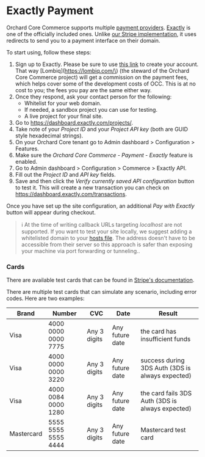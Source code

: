 # Exactly Payment

Orchard Core Commerce supports multiple [payment providers](payment-providers.md). [Exactly](https://exactly.com/) is one of the officially included ones. Unlike [our Stripe implementation](stripe-payment.md), it uses redirects to send you to a payment interface on their domain.

To start using, follow these steps:
1. Sign up to Exactly. Please be sure to use [this link](https://application.exactly.com/?utm_source=partner&utm_medium=kirill&utm_campaign=LOMBIQ) to create your account. That way [Lombiq](https://lombiq.com/\) (the steward of the Orchard Core Commerce project) will get a commission on the payment fees, which helps cover some of the development costs of OCC. This is at no cost to you; the fees you pay are the same either way.
2. Once they respond, ask your contact person for the following:
   - Whitelist for your web domain.
   - If needed, a sandbox project you can use for testing.
   - A live project for your final site.
3. Go to <https://dashboard.exactly.com/projects/>.
4. Take note of your _Project ID_ and your _Project API key_ (both are GUID style hexadecimal strings).
5. On your Orchard Core tenant go to Admin dashboard > Configuration > Features. 
6. Make sure the _Orchard Core Commerce - Payment - Exactly_ feature is enabled.
7. Go to Admin dashboard > Configuration > Commerce > Exactly API.
8. Fill out the _Project ID_ and _API key_ fields.
9. Save and then click the _Verify currently saved API configuration_ button to test it. This will create a new transaction you can check on <https://dashboard.exactly.com/transactions>.

Once you have set up the site configuration, an additional _Pay with Exactly_ button will appear during checkout.

> ℹ At the time of writing callback URLs targeting _localhost_ are not supported. If you want to test your site locally, we suggest adding a whitelisted domain to your [hosts file](https://en.wikipedia.org/wiki/Hosts_(file)). The address doesn't have to be accessible from their server so this approach is safer than exposing your machine via port forwarding or tunneling..

### Cards

There are available test cards that can be found in [Stripe's documentation](https://stripe.com/docs/testing).

There are multiple test cards that can simulate any scenario, including error codes. Here are two examples:

| Brand      | Number              | CVC          | Date            | Result                                           |
|------------|---------------------|--------------|-----------------|--------------------------------------------------|
| Visa       | 4000 0000 0000 7775 | Any 3 digits | Any future date | the card has insufficient funds                  |
| Visa       | 4000 0000 0000 3220 | Any 3 digits | Any future date | success during 3DS Auth (3DS is always expected) |
| Visa       | 4000 0084 0000 1280 | Any 3 digits | Any future date | the card fails 3DS Auth (3DS is always expected) |
| Mastercard | 5555 5555 5555 4444 | Any 3 digits | Any future date | Mastercard test card                             |
